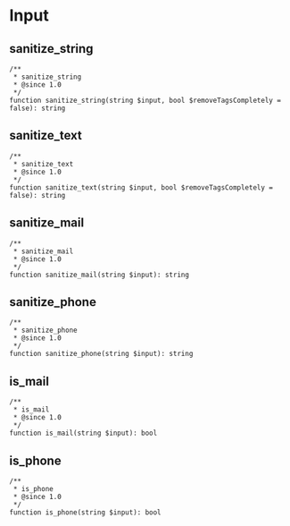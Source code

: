# Input

## sanitize_string

```
/**
 * sanitize_string
 * @since 1.0
 */
function sanitize_string(string $input, bool $removeTagsCompletely = false): string
```

## sanitize_text

```
/**
 * sanitize_text
 * @since 1.0
 */
function sanitize_text(string $input, bool $removeTagsCompletely = false): string
```

## sanitize_mail

```
/**
 * sanitize_mail
 * @since 1.0
 */
function sanitize_mail(string $input): string
```

## sanitize_phone

```
/**
 * sanitize_phone
 * @since 1.0
 */
function sanitize_phone(string $input): string
```

## is_mail 

```
/**
 * is_mail
 * @since 1.0
 */
function is_mail(string $input): bool
```

## is_phone

```
/**
 * is_phone
 * @since 1.0
 */
function is_phone(string $input): bool
```